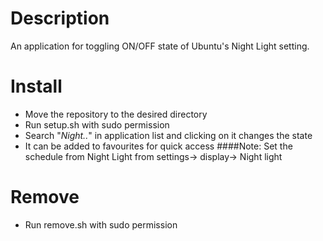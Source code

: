 # Description
An application for toggling ON/OFF state of Ubuntu's Night Light setting.

# Install
* Move the repository to the desired directory
* Run setup.sh with sudo permission
* Search "*Night..*" in application list and clicking on it changes the state
* It can be added to favourites for quick access
####Note:
Set the schedule from Night Light from settings-> display-> Night light

# Remove
* Run remove.sh with sudo permission
